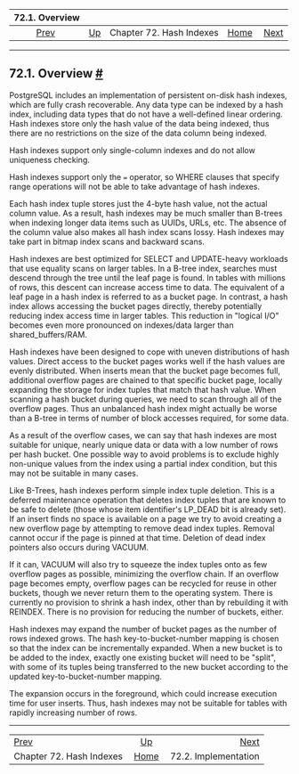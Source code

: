 <!--?xml version="1.0" encoding="UTF-8" standalone="no"?-->

|                    72.1. Overview                   |                                                  |                          |                                                       |                                                          |
| :-------------------------------------------------: | :----------------------------------------------- | :----------------------: | ----------------------------------------------------: | -------------------------------------------------------: |
| [Prev](hash-index.html "Chapter 72. Hash Indexes")  | [Up](hash-index.html "Chapter 72. Hash Indexes") | Chapter 72. Hash Indexes | [Home](index.html "PostgreSQL 17devel Documentation") |  [Next](hash-implementation.html "72.2. Implementation") |

***

## 72.1. Overview [#](#HASH-INTRO)

PostgreSQL includes an implementation of persistent on-disk hash indexes, which are fully crash recoverable. Any data type can be indexed by a hash index, including data types that do not have a well-defined linear ordering. Hash indexes store only the hash value of the data being indexed, thus there are no restrictions on the size of the data column being indexed.

Hash indexes support only single-column indexes and do not allow uniqueness checking.

Hash indexes support only the `=` operator, so WHERE clauses that specify range operations will not be able to take advantage of hash indexes.

Each hash index tuple stores just the 4-byte hash value, not the actual column value. As a result, hash indexes may be much smaller than B-trees when indexing longer data items such as UUIDs, URLs, etc. The absence of the column value also makes all hash index scans lossy. Hash indexes may take part in bitmap index scans and backward scans.

Hash indexes are best optimized for SELECT and UPDATE-heavy workloads that use equality scans on larger tables. In a B-tree index, searches must descend through the tree until the leaf page is found. In tables with millions of rows, this descent can increase access time to data. The equivalent of a leaf page in a hash index is referred to as a bucket page. In contrast, a hash index allows accessing the bucket pages directly, thereby potentially reducing index access time in larger tables. This reduction in "logical I/O" becomes even more pronounced on indexes/data larger than shared\_buffers/RAM.

Hash indexes have been designed to cope with uneven distributions of hash values. Direct access to the bucket pages works well if the hash values are evenly distributed. When inserts mean that the bucket page becomes full, additional overflow pages are chained to that specific bucket page, locally expanding the storage for index tuples that match that hash value. When scanning a hash bucket during queries, we need to scan through all of the overflow pages. Thus an unbalanced hash index might actually be worse than a B-tree in terms of number of block accesses required, for some data.

As a result of the overflow cases, we can say that hash indexes are most suitable for unique, nearly unique data or data with a low number of rows per hash bucket. One possible way to avoid problems is to exclude highly non-unique values from the index using a partial index condition, but this may not be suitable in many cases.

Like B-Trees, hash indexes perform simple index tuple deletion. This is a deferred maintenance operation that deletes index tuples that are known to be safe to delete (those whose item identifier's LP\_DEAD bit is already set). If an insert finds no space is available on a page we try to avoid creating a new overflow page by attempting to remove dead index tuples. Removal cannot occur if the page is pinned at that time. Deletion of dead index pointers also occurs during VACUUM.

If it can, VACUUM will also try to squeeze the index tuples onto as few overflow pages as possible, minimizing the overflow chain. If an overflow page becomes empty, overflow pages can be recycled for reuse in other buckets, though we never return them to the operating system. There is currently no provision to shrink a hash index, other than by rebuilding it with REINDEX. There is no provision for reducing the number of buckets, either.

Hash indexes may expand the number of bucket pages as the number of rows indexed grows. The hash key-to-bucket-number mapping is chosen so that the index can be incrementally expanded. When a new bucket is to be added to the index, exactly one existing bucket will need to be "split", with some of its tuples being transferred to the new bucket according to the updated key-to-bucket-number mapping.

The expansion occurs in the foreground, which could increase execution time for user inserts. Thus, hash indexes may not be suitable for tables with rapidly increasing number of rows.

***

|                                                     |                                                       |                                                          |
| :-------------------------------------------------- | :---------------------------------------------------: | -------------------------------------------------------: |
| [Prev](hash-index.html "Chapter 72. Hash Indexes")  |    [Up](hash-index.html "Chapter 72. Hash Indexes")   |  [Next](hash-implementation.html "72.2. Implementation") |
| Chapter 72. Hash Indexes                            | [Home](index.html "PostgreSQL 17devel Documentation") |                                     72.2. Implementation |
